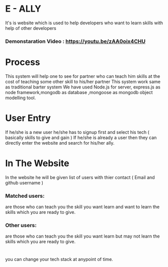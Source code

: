 # E - ALLY
It's is website which is used to help developers who want to learn skills with help of other developers

### Demonstaration Video : https://youtu.be/zAA0oix4CHU

# Process
This system will help one to see for partner who can teach him skills at the cost of teaching some other skill to his/her partner
This system work same as traditional barter system
We have used Node.js  for server, express.js as node framework,mongodb as database ,mongoose as mongodb object modelling tool.

# User Entry 
If he/she is a new user he/she has to signup first and select his tech ( basically skills to give and gain )
If he/she is already a user then they can directly enter the website and search for his/her ally.

# In The Website
In the website he will be given list of users with thier contact ( Email and github username )
### Matched users: 
are those who can teach you the skill you want learn and want to learn the skills which you are ready to give.
### Other users:
are those who can teach you the skill you want learn but may not learn the skills which you are ready to give.

# 
you can change your tech stack at anypoint of time.
